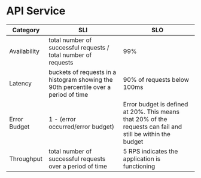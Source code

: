 # API Service

| Category     | SLI                                                                                  | SLO                                                                                                         |
|--------------|--------------------------------------------------------------------------------------|-------------------------------------------------------------------------------------------------------------|
| Availability | total number of successful requests / total number of requests                       | 99%                                                                                                         |
| Latency      | buckets of requests in a histogram showing the 90th percentile over a period of time | 90% of requests below 100ms                                                                                 |
| Error Budget |1 - (error occurred/error budget) | Error budget is defined at 20%. This means that 20% of the requests can fail and still be within the budget |
| Throughput   |  total number of successful requests over a period of time                           | 5 RPS indicates the application is functioning                                                              |